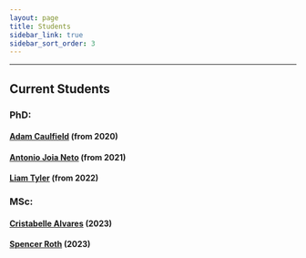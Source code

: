 ```yaml
---
layout: page
title: Students
sidebar_link: true
sidebar_sort_order: 3
---
```



___

## Current Students

### PhD:

#### [Adam Caulfield](https://people.rit.edu/~ac7717/) (from 2020)

#### [Antonio Joia Neto](https://a-joia.github.io/) (from 2021)

#### [Liam Tyler](https://www.linkedin.com/in/liamgtyler/) (from 2022)


### MSc:

#### [Cristabelle Alvares](https://www.linkedin.com/in/christabelle-alvares/) (2023)

#### [Spencer Roth](https://www.linkedin.com/in/jspencerroth/) (2023)

